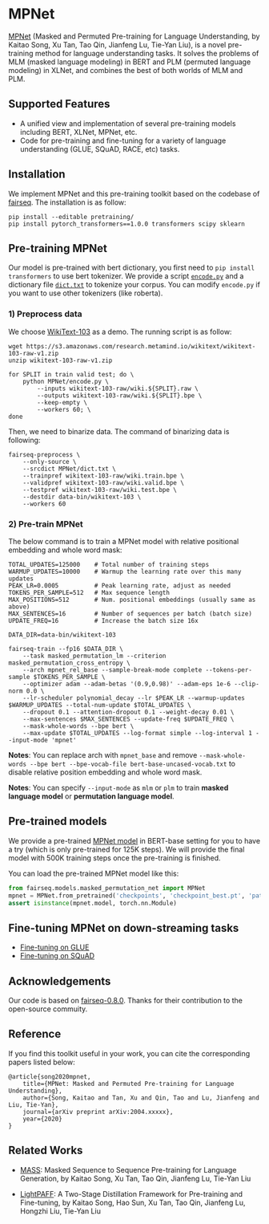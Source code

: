 # MPNet

[MPNet](https://) (Masked and Permuted Pre-training for Language Understanding, by Kaitao Song, Xu Tan, Tao Qin, Jianfeng Lu, Tie-Yan Liu), is a novel pre-training method for language understanding tasks. It solves the problems of MLM (masked language modeling) in BERT and PLM (permuted language modeling) in XLNet, and combines the best of both worlds of MLM and PLM. 


## Supported Features
* A unified view and implementation of several pre-training models including BERT, XLNet, MPNet, etc.
* Code for pre-training and fine-tuning for a variety of language understanding (GLUE, SQuAD, RACE, etc) tasks.


## Installation

We implement MPNet and this pre-training toolkit based on the codebase of [fairseq](https://github.com/pytorch/fairseq). The installation is as follow:

```
pip install --editable pretraining/
pip install pytorch_transformers==1.0.0 transformers scipy sklearn
```


## Pre-training MPNet
Our model is pre-trained with bert dictionary, you first need to `pip install transformers` to use bert tokenizer. We provide a script [`encode.py`](MPNet/encode.py) and a dictionary file [`dict.txt`](MPNet/dict.txt) to tokenize your corpus. You can modify `encode.py` if you want to use other tokenizers (like roberta).

### 1) Preprocess data 
We choose [WikiText-103](https://s3.amazonaws.com/research.metamind.io/wikitext/wikitext-103-raw-v1.zip) as a demo. The running script is as follow:

```
wget https://s3.amazonaws.com/research.metamind.io/wikitext/wikitext-103-raw-v1.zip
unzip wikitext-103-raw-v1.zip

for SPLIT in train valid test; do \
    python MPNet/encode.py \
        --inputs wikitext-103-raw/wiki.${SPLIT}.raw \
        --outputs wikitext-103-raw/wiki.${SPLIT}.bpe \
        --keep-empty \
        --workers 60; \
done
```

Then, we need to binarize data. The command of binarizing data is following:
```
fairseq-preprocess \
    --only-source \
    --srcdict MPNet/dict.txt \
    --trainpref wikitext-103-raw/wiki.train.bpe \
    --validpref wikitext-103-raw/wiki.valid.bpe \
    --testpref wikitext-103-raw/wiki.test.bpe \
    --destdir data-bin/wikitext-103 \
    --workers 60
```

### 2) Pre-train MPNet
The below command is to train a MPNet model with relative positional embedding and whole word mask:
```
TOTAL_UPDATES=125000    # Total number of training steps
WARMUP_UPDATES=10000    # Warmup the learning rate over this many updates
PEAK_LR=0.0005          # Peak learning rate, adjust as needed
TOKENS_PER_SAMPLE=512   # Max sequence length
MAX_POSITIONS=512       # Num. positional embeddings (usually same as above)
MAX_SENTENCES=16        # Number of sequences per batch (batch size)
UPDATE_FREQ=16          # Increase the batch size 16x

DATA_DIR=data-bin/wikitext-103

fairseq-train --fp16 $DATA_DIR \
    --task masked_permutation_lm --criterion masked_permutation_cross_entropy \
    --arch mpnet_rel_base --sample-break-mode complete --tokens-per-sample $TOKENS_PER_SAMPLE \
    --optimizer adam --adam-betas '(0.9,0.98)' --adam-eps 1e-6 --clip-norm 0.0 \
    --lr-scheduler polynomial_decay --lr $PEAK_LR --warmup-updates $WARMUP_UPDATES --total-num-update $TOTAL_UPDATES \
    --dropout 0.1 --attention-dropout 0.1 --weight-decay 0.01 \
    --max-sentences $MAX_SENTENCES --update-freq $UPDATE_FREQ \
    --mask-whole-words --bpe bert \
    --max-update $TOTAL_UPDATES --log-format simple --log-interval 1 --input-mode 'mpnet'
```
**Notes**: You can replace arch with `mpnet_base` and remove `--mask-whole-words --bpe bert --bpe-vocab-file bert-base-uncased-vocab.txt` to disable relative position embedding and whole word mask. 

**Notes**: You can specify `--input-mode` as `mlm` or `plm` to train **masked language model** or **permutation language model**.


## Pre-trained models
We provide a pre-trained [MPNet model](https://modelrelease.blob.core.windows.net/pre-training/MPNet/mpnet.example.pt) in BERT-base setting for you to have a try (which is only pre-trained for 125K steps). We will provide the final model with 500K training steps once the pre-training is finished.

You can load the pre-trained MPNet model like this: 
```python
from fairseq.models.masked_permutation_net import MPNet
mpnet = MPNet.from_pretrained('checkpoints', 'checkpoint_best.pt', 'path/to/data', bpe='bert')
assert isinstance(mpnet.model, torch.nn.Module)
```


## Fine-tuning MPNet on down-streaming tasks

- [Fine-tuning on GLUE](MPNet/README.glue.md)
- [Fine-tuning on SQuAD](MPNet/README.squad.md)


## Acknowledgements
Our code is based on [fairseq-0.8.0](https://github.com/pytorch/fairseq). Thanks for their contribution to the open-source commuity.


## Reference
If you find this toolkit useful in your work, you can cite the corresponding papers listed below:

    @article{song2020mpnet,
        title={MPNet: Masked and Permuted Pre-training for Language Understanding},
        author={Song, Kaitao and Tan, Xu and Qin, Tao and Lu, Jianfeng and Liu, Tie-Yan},
        journal={arXiv preprint arXiv:2004.xxxxx},
        year={2020}
    }

## Related Works
* [MASS](https://github.com/microsoft/MASS): Masked Sequence to Sequence Pre-training for Language Generation, by Kaitao Song, Xu Tan, Tao Qin, Jianfeng Lu, Tie-Yan Liu

* [LightPAFF](https://lightpaff): A Two-Stage Distillation Framework for Pre-training and Fine-tuning, by Kaitao Song, Hao Sun, Xu Tan, Tao Qin, Jianfeng Lu, Hongzhi Liu, Tie-Yan Liu
